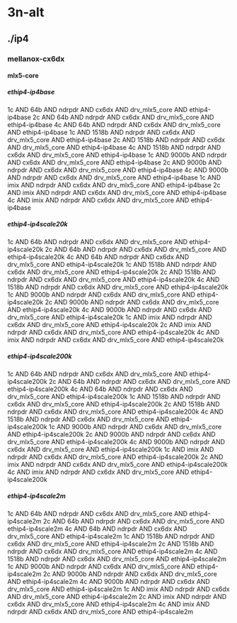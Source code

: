 # 3n-alt
## ./ip4
### mellanox-cx6dx
#### mlx5-core
##### ethip4-ip4base
1c AND 64b AND ndrpdr AND cx6dx AND drv_mlx5_core AND ethip4-ip4base
2c AND 64b AND ndrpdr AND cx6dx AND drv_mlx5_core AND ethip4-ip4base
4c AND 64b AND ndrpdr AND cx6dx AND drv_mlx5_core AND ethip4-ip4base
1c AND 1518b AND ndrpdr AND cx6dx AND drv_mlx5_core AND ethip4-ip4base
2c AND 1518b AND ndrpdr AND cx6dx AND drv_mlx5_core AND ethip4-ip4base
4c AND 1518b AND ndrpdr AND cx6dx AND drv_mlx5_core AND ethip4-ip4base
1c AND 9000b AND ndrpdr AND cx6dx AND drv_mlx5_core AND ethip4-ip4base
2c AND 9000b AND ndrpdr AND cx6dx AND drv_mlx5_core AND ethip4-ip4base
4c AND 9000b AND ndrpdr AND cx6dx AND drv_mlx5_core AND ethip4-ip4base
1c AND imix AND ndrpdr AND cx6dx AND drv_mlx5_core AND ethip4-ip4base
2c AND imix AND ndrpdr AND cx6dx AND drv_mlx5_core AND ethip4-ip4base
4c AND imix AND ndrpdr AND cx6dx AND drv_mlx5_core AND ethip4-ip4base
##### ethip4-ip4scale20k
1c AND 64b AND ndrpdr AND cx6dx AND drv_mlx5_core AND ethip4-ip4scale20k
2c AND 64b AND ndrpdr AND cx6dx AND drv_mlx5_core AND ethip4-ip4scale20k
4c AND 64b AND ndrpdr AND cx6dx AND drv_mlx5_core AND ethip4-ip4scale20k
1c AND 1518b AND ndrpdr AND cx6dx AND drv_mlx5_core AND ethip4-ip4scale20k
2c AND 1518b AND ndrpdr AND cx6dx AND drv_mlx5_core AND ethip4-ip4scale20k
4c AND 1518b AND ndrpdr AND cx6dx AND drv_mlx5_core AND ethip4-ip4scale20k
1c AND 9000b AND ndrpdr AND cx6dx AND drv_mlx5_core AND ethip4-ip4scale20k
2c AND 9000b AND ndrpdr AND cx6dx AND drv_mlx5_core AND ethip4-ip4scale20k
4c AND 9000b AND ndrpdr AND cx6dx AND drv_mlx5_core AND ethip4-ip4scale20k
1c AND imix AND ndrpdr AND cx6dx AND drv_mlx5_core AND ethip4-ip4scale20k
2c AND imix AND ndrpdr AND cx6dx AND drv_mlx5_core AND ethip4-ip4scale20k
4c AND imix AND ndrpdr AND cx6dx AND drv_mlx5_core AND ethip4-ip4scale20k
##### ethip4-ip4scale200k
1c AND 64b AND ndrpdr AND cx6dx AND drv_mlx5_core AND ethip4-ip4scale200k
2c AND 64b AND ndrpdr AND cx6dx AND drv_mlx5_core AND ethip4-ip4scale200k
4c AND 64b AND ndrpdr AND cx6dx AND drv_mlx5_core AND ethip4-ip4scale200k
1c AND 1518b AND ndrpdr AND cx6dx AND drv_mlx5_core AND ethip4-ip4scale200k
2c AND 1518b AND ndrpdr AND cx6dx AND drv_mlx5_core AND ethip4-ip4scale200k
4c AND 1518b AND ndrpdr AND cx6dx AND drv_mlx5_core AND ethip4-ip4scale200k
1c AND 9000b AND ndrpdr AND cx6dx AND drv_mlx5_core AND ethip4-ip4scale200k
2c AND 9000b AND ndrpdr AND cx6dx AND drv_mlx5_core AND ethip4-ip4scale200k
4c AND 9000b AND ndrpdr AND cx6dx AND drv_mlx5_core AND ethip4-ip4scale200k
1c AND imix AND ndrpdr AND cx6dx AND drv_mlx5_core AND ethip4-ip4scale200k
2c AND imix AND ndrpdr AND cx6dx AND drv_mlx5_core AND ethip4-ip4scale200k
4c AND imix AND ndrpdr AND cx6dx AND drv_mlx5_core AND ethip4-ip4scale200k
##### ethip4-ip4scale2m
1c AND 64b AND ndrpdr AND cx6dx AND drv_mlx5_core AND ethip4-ip4scale2m
2c AND 64b AND ndrpdr AND cx6dx AND drv_mlx5_core AND ethip4-ip4scale2m
4c AND 64b AND ndrpdr AND cx6dx AND drv_mlx5_core AND ethip4-ip4scale2m
1c AND 1518b AND ndrpdr AND cx6dx AND drv_mlx5_core AND ethip4-ip4scale2m
2c AND 1518b AND ndrpdr AND cx6dx AND drv_mlx5_core AND ethip4-ip4scale2m
4c AND 1518b AND ndrpdr AND cx6dx AND drv_mlx5_core AND ethip4-ip4scale2m
1c AND 9000b AND ndrpdr AND cx6dx AND drv_mlx5_core AND ethip4-ip4scale2m
2c AND 9000b AND ndrpdr AND cx6dx AND drv_mlx5_core AND ethip4-ip4scale2m
4c AND 9000b AND ndrpdr AND cx6dx AND drv_mlx5_core AND ethip4-ip4scale2m
1c AND imix AND ndrpdr AND cx6dx AND drv_mlx5_core AND ethip4-ip4scale2m
2c AND imix AND ndrpdr AND cx6dx AND drv_mlx5_core AND ethip4-ip4scale2m
4c AND imix AND ndrpdr AND cx6dx AND drv_mlx5_core AND ethip4-ip4scale2m